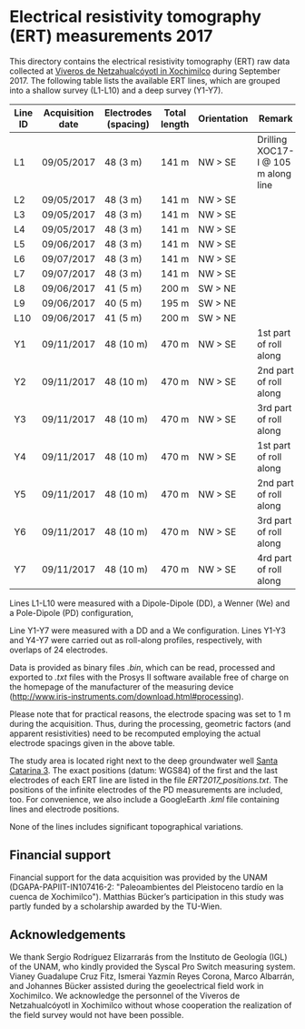 # Electrical resistivity tomography (ERT) measurements 2017

This directory contains the electrical resistivity tomography (ERT) raw data collected at [Viveros de Netzahualcóyotl in Xochimilco](https://goo.gl/maps/K7xEC44MdnQno9CG8) during September 2017. The following table lists the available ERT lines, which are grouped into a shallow survey (L1-L10) and a deep survey (Y1-Y7).

| Line ID | Acquisition date | Electrodes (spacing) | Total length | Orientation | Remark |
| --- | --- | --- | --- | --- | --- |
| L1 | 09/05/2017 | 48 (3 m) | 141 m | NW > SE | Drilling XOC17-I @ 105 m along line |
| L2 | 09/05/2017 | 48 (3 m) | 141 m | NW > SE | |
| L3 | 09/05/2017 | 48 (3 m) | 141 m | NW > SE | |
| L4 | 09/05/2017 | 48 (3 m) | 141 m | NW > SE | |
| L5 | 09/06/2017 | 48 (3 m) | 141 m | NW > SE | |
| L6 | 09/07/2017 | 48 (3 m) | 141 m | NW > SE | |
| L7 | 09/07/2017 | 48 (3 m) | 141 m | NW > SE | |
| L8 | 09/06/2017 | 41 (5 m) | 200 m | SW > NE | |
| L9 | 09/06/2017 | 40 (5 m) | 195 m | SW > NE | |
| L10 | 09/06/2017 | 41 (5 m) | 200 m | SW > NE | |
| Y1 | 09/11/2017 | 48 (10 m) | 470 m | NW > SE | 1st part of roll along |
| Y2 | 09/11/2017 | 48 (10 m) | 470 m | NW > SE | 2nd part of roll along |
| Y3 | 09/11/2017 | 48 (10 m) | 470 m | NW > SE | 3rd part of roll along |
| Y4 | 09/11/2017 | 48 (10 m) | 470 m | NW > SE | 1st part of roll along |
| Y5 | 09/11/2017 | 48 (10 m) | 470 m | NW > SE | 2nd part of roll along |
| Y6 | 09/11/2017 | 48 (10 m) | 470 m | NW > SE | 3rd part of roll along |
| Y7 | 09/11/2017 | 48 (10 m) | 470 m | NW > SE | 4rd part of roll along |

Lines L1-L10 were measured with a Dipole-Dipole (DD), a Wenner (We) and a Pole-Dipole (PD) configuration, 

Line Y1-Y7 were measured with a DD and a We configuration. Lines Y1-Y3 and Y4-Y7 were carried out as roll-along profiles, respectively, with overlaps of 24 electrodes.

Data is provided as binary files *.bin*, which can be read, processed and exported to *.txt* files with the Prosys II software available free of charge on the homepage of the manufacturer of the measuring device (http://www.iris-instruments.com/download.html#processing).

Please note that for practical reasons, the electrode spacing was set to 1 m during the acquisition. Thus, during the processing, geometric factors (and apparent resistivities) need to be recomputed employing the actual electrode spacings given in the above table.

The study area is located right next to the deep groundwater well [Santa Catarina 3](https://goo.gl/maps/Q2ooHxkMeXRhmgLB8). The exact positions (datum: WGS84) of the first and the last electrodes of each ERT line are listed in the file *ERT2017_positions.txt*. The positions of the infinite electrodes of the PD measurements are included, too. For convenience, we also include a GoogleEarth *.kml* file containing lines and electrode positions. 

None of the lines includes significant topographical variations.

## Financial support

Financial support for the data acquisition was provided by the UNAM (DGAPA-PAPIIT-IN107416-2: "Paleoambientes del Pleistoceno tardío en la cuenca de Xochimilco"). Matthias Bücker’s participation in this study was partly funded by a scholarship awarded  by the TU-Wien.

## Acknowledgements

We thank Sergio Rodríguez Elizarrarás from the Instituto de Geología (IGL) of the UNAM, who kindly provided the Syscal Pro Switch measuring system. Vianey Guadalupe Cruz Fitz, Ismerai Yazmín Reyes Corona, Marco Albarrán, and Johannes Bücker assisted during the geoelectrical field work in Xochimilco. We acknowledge the personnel of the Viveros de Netzahualcóyotl in Xochimilco without whose cooperation the realization of the field survey would not have been possible.
